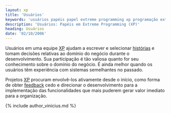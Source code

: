 ```yaml
---
layout: xp
title: 'Usuários'
keywords: 'usuários papéis papel extreme programming xp programação extrema'
description: 'Usuários: Papéis em Extreme Programming (XP)'
heading: Usuários
date: '02/10/2006'
---
```


Usuários em uma equipe [XP][] ajudam a escrever e selecionar [histórias][h] e tomam decisões relativas ao domínio do negócio durante o desenvolvimento. Sua participação é tão valiosa quanto for seu conhecimento sobre o domínio do negócio. É ainda melhor quando os usuários têm experiência com sistemas semelhantes no passado.

Projetos [XP][] procuram envolvê-los ativamente desde o início, como forma de obter [feedback][f] cedo e direcionar o desenvolvimento para a implementação das funcionalidades que mais puderem gerar valor imediato para a organização.

{% include author_vinicius.md %}

[h]:	    /xp/praticas/historias
[f]:		/xp/valores/feedback
[XP]:		/xp
